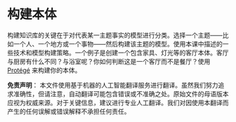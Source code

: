 # 构建本体

构建知识库的关键在于对代表某一主题事实的模型进行分类。选择一个主题——比如一个人、一个地方或一个事物——然后构建该主题的模型。使用本课中描述的一些技术和模型构建策略。一个例子是创建一个包含家具、灯光等的客厅本体。客厅与厨房有什么不同？与浴室呢？你如何判断这是一个客厅而不是餐厅？使用 [Protégé](https://protege.stanford.edu/) 来构建你的本体。

**免责声明**：
本文件使用基于机器的人工智能翻译服务进行翻译。虽然我们努力追求准确性，但请注意，自动翻译可能包含错误或不准确之处。原始文件的母语版本应视为权威来源。对于关键信息，建议进行专业人工翻译。我们对因使用本翻译而产生的任何误解或错误解释不承担任何责任。